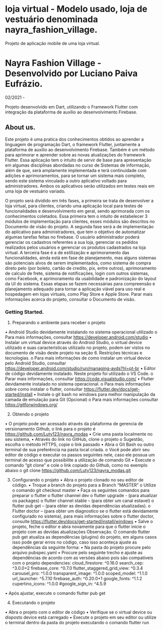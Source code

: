 # loja virtual - Modelo usado, loja de vestuário denominada nayra_fashion_village.

Projeto de aplicação mobile de uma loja virtual.
# Nayra Fashion Village - Desenvolvido por Luciano Paiva Eufrázio.
02/2021 -

Projeto desenvolvido em Dart, utilizando o Framework Flutter com integração da plataforma de auxílio ao desenvolvimento Firebase.

## About us.
Este projeto é uma pratica dos conhecimentos obtidos ao aprender a linguagem de programação Dart, o framework Flutter, juntamente a plataforma de auxílio ao desenvolvimento Firebase. Também é um método para aprimorar e aprender sobre as novas atualizações do framework Flutter.
Essa aplicação tem o intuito de servir de base para apresentação em algumas disciplinas abordadas no curso de Sistemas de informação, além de que, será amplamente implementada e terá continuidade com adições e aprimoramentos, para se tornar um sistema mais completo, sendo este sistema vinculado a outro aplicativo voltado para administradores. Ambos os aplicativos serão utilizados em testes reais em uma loja de vestuário variado.

O projeto será dividido em três fases, a primeira se trata de desenvolver a loja virtual, para clientes, criando uma aplicação local para testes de funcionalidades e desenvolvimento em geral, sendo aprimorada com os conhecimentos coletados. Essa primeira tem o intuito de estabelecer 3 módulos de implementação para clientes, esses módulos são descritos no Documento de visão do projeto.
A segunda fase será a de implementação do aplicativo para administradores, que tem o objetivo de automatizar algumas tarefas feitas no firebase. O usuário administrador poderá gerenciar os cadastros referentes a sua loja, gerenciar os pedidos realizados pelos usuários e gerenciar os produtos cadastrados na loja virtual.
A terceira fase é a de estilização e aprimoramento das funcionalidades, ainda está em fase de planejamento, mas alguns sistemas são potenciais alvos de serem implementados, como sistema de compra direto pelo (por boleto, cartão de credito, pix, entre outros), aprimoramento de calculo de frete, sistema de notificações, login com outros sistemas, como Facebook, e aprimoramento da usabilidade e padronização do layout da UI do sistema.
Essas etapas se fazem necessárias para compreensão e planejamento adequado para tornar a aplicação viável para uso real e hospedagem em lojas virtuais, como Play Store e Apple Store.
Parar mais informações acerca do projeto, consultar o Documento de visão.


### Getting Started.
1.	Preparando o ambiente para receber o projeto

•	Android Studio devidamente instalando no sistema operacional utilizado
o	Para mais informações, consultar https://developer.android.com/studio 
•	Instalar um virtual device através do Android Studio, o virtual device utilizado e suas características utilizado no projeto, podem ser vistos no documento de visão deste projeto na seção 6. Restrições técnicas e tecnologias.
o	Para mais informações de como instalar um virtual device pelo Android Studio, consultar https://developer.android.com/studio/run/managing-avds?hl=pt-br 
•	Editor de código devidamente instalado. Neste projeto foi utilizado o VS Code.
o	Parar mais informações, consultar https://code.visualstudio.com/ 
•	Flutter devidamente instalado no sistema operacional.
o	Para mais informações sobre como instalar o flutter, consultar https://flutter.dev/docs/get-started/install 
•	Instale o git bash no windows para melhor manipulação da camada de emulação para Git (Opcional)
o	Para mais informações consultar https://gitforwindows.org/ 

2.	Obtendo o projeto

•	O projeto pode ser acessado através da plataforma de gerencia de versionamento Github, o link para o projeto é https://github.com/Luty123/nayra_modas 
•	Crie uma pasta localmente no seu sistema, 
•	Através do link no GitHub, clone o projeto
o	Sugestão, escolha o método HTTPS, copie o link passado
•	Abra o Git Bash ou outro terminal de sua preferência na pasta local criada.
o	Você pode abrir seu editor de código e executar os passos seguintes nele, caso ele possua um terminal de acesso que possibilite a utilização de comando Git
•	Execute o comando “git clone” e cole o link copiado do Github, como no exemplo abaixo
o	git clone https://github.com/Luty123/nayra_modas.git 

3.	Configurando o projeto
•	Abra o projeto clonado no seu editor de código.
•	Troque a branch do projeto para a Branch “MASTER”
o	Utilize o comando git checkout master
•	Faça os seguintes comandos para preparar o flutter
o	flutter channel dev
o	flutter upgrade - (para atualizar os packages)
o	flutter channel stable – (para obter um canal estavel)
o	flutter pub get – (para obter as devidas dependências atualizadas).
o	Flutter doctor – (para obter um diagnostico se o flutter está devidamente configurado no sistema), para mais informações sobre o flutter doctor, consulte https://flutter.dev/docs/get-started/install/windows 
•	Salve o projeto, feche o editor e abra novamente para que o flutter inicie o projeto com as devidas atualizações
Observação. O comando flutter pub get atualiza as dependências (plugins) do projeto, em alguns casos isso pode gerar erros no código, caso isso aconteça ajuste as dependências da seguinte forma:
•	Na pasta do projeto procure pelo arquivo pubspec.yaml
•	Procure pelo seguinte trecho e ajuste as dependências de acordo com as versões abaixo pois são compatíveis com o projeto
dependencies:
  cloud_firestore: ^0.16.0
  search_cep: ^3.0.0+2
  firebase_core: ^0.7.0
  flutter_staggered_grid_view: ^0.3.4
  carousel_pro: ^1.0.0
  transparent_image: ^1.0.0
  scoped_model: ^1.1.0
  url_launcher: ^5.7.10
  firebase_auth: ^0.20.0+1
  google_fonts: ^1.1.2
  cupertino_icons: ^1.0.0
  #google_sign_in: ^4.5.9

•	Após ajustar, execute o comando flutter pub get

4.	Executando o projeto

•	Abra o projeto com o editor de código
•	Verifique se o virtual device ou disposto device está carregado
•	Execute o projeto em seu editor ou utilize o terminal dentro da pasta do projeto executando o comando flutter run